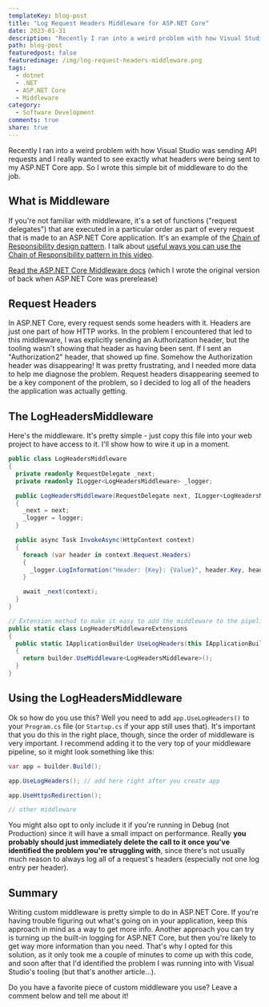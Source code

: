 ```yaml
---
templateKey: blog-post
title: "Log Request Headers Middleware for ASP.NET Core"
date: 2023-01-31
description: "Recently I ran into a weird problem with how Visual Studio was sending API requests and I really wanted to see exactly what headers were being sent to my ASP.NET Core app. So I wrote this simple bit of middleware to do the job."
path: blog-post
featuredpost: false
featuredimage: /img/log-request-headers-middleware.png
tags:
  - dotnet
  - .NET
  - ASP.NET Core
  - Middleware
category:
  - Software Development
comments: true
share: true
---
```


Recently I ran into a weird problem with how Visual Studio was sending API requests and I really wanted to see exactly what headers were being sent to my ASP.NET Core app. So I wrote this simple bit of middleware to do the job.

## What is Middleware

If you're not familiar with middleware, it's a set of functions ("request delegates") that are executed in a particular order as part of every request that is made to an ASP.NET Core application. It's an example of the [Chain of Responsibility design pattern](https://deviq.com/design-patterns/chain-of-responsibility-pattern). I talk about [useful ways you can use the Chain of Responsibility pattern in this video](https://www.youtube.com/watch?v=eSQHpfaYspw&ab_channel=dotnetFlix).

[Read the ASP.NET Core Middleware docs](https://learn.microsoft.com/en-us/aspnet/core/fundamentals/middleware/) (which I wrote the original version of back when ASP.NET Core was prerelease)

## Request Headers

In ASP.NET Core, every request sends some headers with it. Headers are just one part of how HTTP works. In the problem I encountered that led to this middleware, I was explicitly sending an Authorization header, but the tooling wasn't showing that header as having been sent. If I sent an "Authorization2" header, that showed up fine. Somehow the Authorization header was disappearing! It was pretty frustrating, and I needed more data to help me diagnose the problem. Request headers disappearing seemed to be a key component of the problem, so I decided to log all of the headers the application was actually getting.

## The LogHeadersMiddleware

Here's the middleware. It's pretty simple - just copy this file into your web project to have access to it. I'll show how to wire it up in a moment.

```csharp
public class LogHeadersMiddleware
{
  private readonly RequestDelegate _next;
  private readonly ILogger<LogHeadersMiddleware> _logger;

  public LogHeadersMiddleware(RequestDelegate next, ILogger<LogHeadersMiddleware> logger)
  {
    _next = next;
    _logger = logger;
  }

  public async Task InvokeAsync(HttpContext context)
  {
    foreach (var header in context.Request.Headers)
    {
      _logger.LogInformation("Header: {Key}: {Value}", header.Key, header.Value);
    }

    await _next(context);
  }
}

// Extension method to make it easy to add the middleware to the pipeline
public static class LogHeadersMiddlewareExtensions
{
  public static IApplicationBuilder UseLogHeaders(this IApplicationBuilder builder)
  {
    return builder.UseMiddleware<LogHeadersMiddleware>();
  }
}
```

## Using the LogHeadersMiddleware

Ok so how do you use this? Well you need to add `app.UseLogHeaders()` to your `Program.cs` file (or `Startup.cs` if your app still uses that). It's important that you do this in the right place, though, since the order of middleware is very important. I recommend adding it to the very top of your middleware pipeline, so it might look something like this:

```csharp
var app = builder.Build();

app.UseLogHeaders(); // add here right after you create app

app.UseHttpsRedirection();

// other middleware
```

You might also opt to only include it if you're running in Debug (not Production) since it will have a small impact on performance. Really **you probably should just immediately delete the call to it once you've identified the problem you're struggling with**, since there's not usually much reason to always log all of a request's headers (especially not one log entry per header).

## Summary

Writing custom middleware is pretty simple to do in ASP.NET Core. If you're having trouble figuring out what's going on in your application, keep this approach in mind as a way to get more info. Another approach you can try is turning up the built-in logging for ASP.NET Core, but then you're likely to get way more information than you need. That's why I opted for this solution, as it only took me a couple of minutes to come up with this code, and soon after that I'd identified the problem I was running into with Visual Studio's tooling (but that's another article...).

Do you have a favorite piece of custom middleware you use? Leave a comment below and tell me about it!
